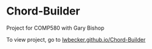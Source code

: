 # Chord-Builder
Project for COMP580 with Gary Bishop

To view project, go to [lwbecker.github.io/Chord-Builder](https://lwbecker.github.io/Chord-Builder/)
